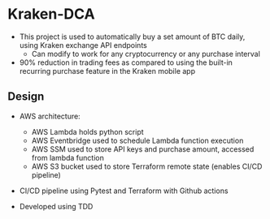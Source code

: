 # Kraken-DCA
- This project is used to automatically buy a set amount of BTC daily, using Kraken exchange API endpoints
  - Can modify to work for any cryptocurrency or any purchase interval
- 90% reduction in trading fees as compared to using the built-in recurring purchase feature in the Kraken mobile app

## Design
- AWS architecture: 
  - AWS Lambda holds python script
  - AWS Eventbridge used to schedule Lambda function execution
  - AWS SSM used to store API keys and purchase amount, accessed from lambda function
  - AWS S3 bucket used to store Terraform remote state (enables CI/CD pipeline)

- CI/CD pipeline using Pytest and Terraform with Github actions
- Developed using TDD
